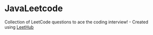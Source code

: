 # JavaLeetcode
Collection of LeetCode questions to ace the coding interview! - Created using [LeetHub](https://github.com/QasimWani/LeetHub)
